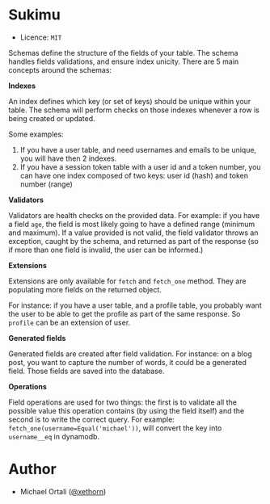 Sukimu
======

* Licence: `MIT`

Schemas define the structure of the fields of your table. The schema handles
fields validations, and ensure index unicity. There are 5 main concepts around
the schemas:

**Indexes**

An index defines which key (or set of keys) should be unique within your table.
The schema will perform checks on those indexes whenever a row is being created
or updated.

Some examples:

1. If you have a user table, and need usernames and emails to be unique, you
   will have then 2 indexes.
2. If you have a session token table with a user id and a token number, you can
   have one index composed of two keys: user id (hash) and token number (range)

**Validators**

Validators are health checks on the provided data. For example: if you have a
field `age`, the field is most likely going to have a defined range (minimum
and maximum). If a value provided is not valid, the field validator throws an
exception, caught by the schema, and returned as part of the response (so if
more than one field is invalid, the user can be informed.)

**Extensions**

Extensions are only available for `fetch` and `fetch_one` method. They are
populating more fields on the returned object.

For instance: if you have a user table, and a profile table, you probably want
the user to be able to get the profile as part of the same response. So
`profile` can be an extension of user.

**Generated fields**

Generated fields are created after field validation. For instance: on a blog
post, you want to capture the number of words, it could be a generated field.
Those fields are saved into the database.

**Operations**

Field operations are used for two things: the first is to validate all the
possible value this operation contains (by using the field itself) and the
second is to write the correct query. For example:
``fetch_one(username=Equal('michael'))``, will convert the
key into ```username__eq``` in dynamodb.

Author
======
* Michael Ortali ([@xethorn](https://github.com/xethorn))
